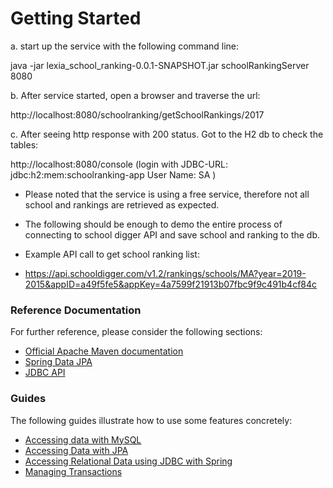 # Getting Started

a. start up the service with the following command line:

java -jar lexia_school_ranking-0.0.1-SNAPSHOT.jar schoolRankingServer 8080

b. After service started, open a browser and traverse the url:

http://localhost:8080/schoolranking/getSchoolRankings/2017

c. After seeing http response with 200 status. Got to the H2 db to check the tables:

http://localhost:8080/console
(login with JDBC-URL: jdbc:h2:mem:schoolranking-app
			User Name: SA 
)

* Please noted that the service is using a free service, therefore not all school and rankings are retrieved as expected.
* The following should be enough to demo the entire process of connecting to school digger API and save school and ranking to the db.

* Example API call to get school ranking list:
* https://api.schooldigger.com/v1.2/rankings/schools/MA?year=2019-2015&appID=a49f5fe5&appKey=4a7599f21913b07fbc9f9c491b4cf84c




### Reference Documentation
For further reference, please consider the following sections:

* [Official Apache Maven documentation](https://maven.apache.org/guides/index.html)
* [Spring Data JPA](https://docs.spring.io/spring-boot/docs/{bootVersion}/reference/htmlsingle/#boot-features-jpa-and-spring-data)
* [JDBC API](https://docs.spring.io/spring-boot/docs/{bootVersion}/reference/htmlsingle/#boot-features-sql)

### Guides
The following guides illustrate how to use some features concretely:

* [Accessing data with MySQL](https://spring.io/guides/gs/accessing-data-mysql/)
* [Accessing Data with JPA](https://spring.io/guides/gs/accessing-data-jpa/)
* [Accessing Relational Data using JDBC with Spring](https://spring.io/guides/gs/relational-data-access/)
* [Managing Transactions](https://spring.io/guides/gs/managing-transactions/)


